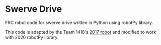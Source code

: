 # Swerve Drive

FRC robot code for swerve drive written in Python using robotPy library.

This code is adapted by the Team 1418's [2017 robot](https://github.com/frc1418/2017-robot) and modified to work with 2020 robotPy library.
